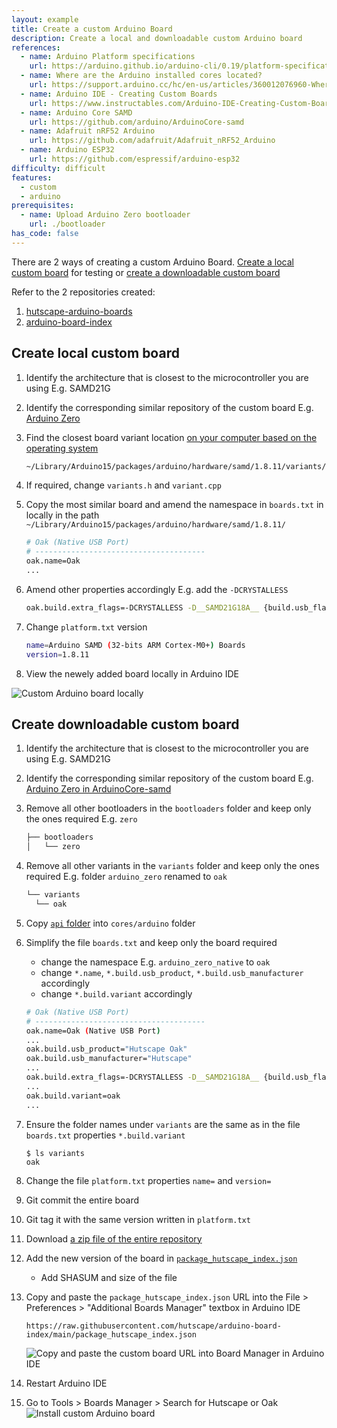 ```yaml
---
layout: example
title: Create a custom Arduino Board
description: Create a local and downloadable custom Arduino board
references:
  - name: Arduino Platform specifications
    url: https://arduino.github.io/arduino-cli/0.19/platform-specification/
  - name: Where are the Arduino installed cores located?
    url: https://support.arduino.cc/hc/en-us/articles/360012076960-Where-are-the-installed-cores-located-
  - name: Arduino IDE - Creating Custom Boards
    url: https://www.instructables.com/Arduino-IDE-Creating-Custom-Boards/
  - name: Arduino Core SAMD
    url: https://github.com/arduino/ArduinoCore-samd
  - name: Adafruit nRF52 Arduino
    url: https://github.com/adafruit/Adafruit_nRF52_Arduino
  - name: Arduino ESP32
    url: https://github.com/espressif/arduino-esp32
difficulty: difficult
features:
  - custom
  - arduino
prerequisites:
  - name: Upload Arduino Zero bootloader
    url: ./bootloader
has_code: false
---
```


There are 2 ways of creating a custom Arduino Board. [Create a local custom board](#create-local-custom-board) for testing or [create a downloadable custom board](#create-downloadable-custom-board)

Refer to the 2 repositories created:

1. [hutscape-arduino-boards](https://github.com/hutscape/hutscape-arduino-boards)
2. [arduino-board-index](https://github.com/hutscape/arduino-board-index)

## Create local custom board

1. Identify the architecture that is closest to the microcontroller you are using E.g. SAMD21G
1. Identify the corresponding similar repository of the custom board E.g. [Arduino Zero](https://github.com/arduino/ArduinoCore-samd/tree/master/variants/arduino_zero)
1. Find the closest board variant location [on your computer based on the operating system](https://support.arduino.cc/hc/en-us/articles/360012076960-Where-are-the-installed-cores-located-)

    ```sh
    ~/Library/Arduino15/packages/arduino/hardware/samd/1.8.11/variants/arduino_zero
    ```
1. If required, change `variants.h` and `variant.cpp`
1. Copy the most similar board and amend the namespace in `boards.txt` in locally in the path `~/Library/Arduino15/packages/arduino/hardware/samd/1.8.11/`

    ```sh
    # Oak (Native USB Port)
    # --------------------------------------
    oak.name=Oak
    ...
    ```
1. Amend other properties accordingly E.g. add the `-DCRYSTALLESS`

    ```sh
    oak.build.extra_flags=-DCRYSTALLESS -D__SAMD21G18A__ {build.usb_flags}
    ```
1. Change `platform.txt` version

    ```sh
    name=Arduino SAMD (32-bits ARM Cortex-M0+) Boards
    version=1.8.11
    ```
1. View the newely added board locally in Arduino IDE

<img src="{{ site.url }}/images/examples/custom-arduino-board-local.png" alt="Custom Arduino board locally">

## Create downloadable custom board

1. Identify the architecture that is closest to the microcontroller you are using E.g. SAMD21G
1. Identify the corresponding similar repository of the custom board E.g. [Arduino Zero in ArduinoCore-samd](https://github.com/arduino/ArduinoCore-samd)
1. Remove all other bootloaders in the `bootloaders` folder and keep only the ones required E.g. `zero`

    ```sh
    ├── bootloaders
    │   └── zero
    ```

1. Remove all other variants in the `variants` folder and keep only the ones required E.g. folder `arduino_zero` renamed to `oak`

    ```sh
    └── variants
      └── oak
    ```
1. Copy [`api` folder](https://github.com/arduino/ArduinoCore-API/tree/master/api) into `cores/arduino` folder
1. Simplify the file `boards.txt` and keep only the board required
    - change the namespace E.g. `arduino_zero_native` to `oak`
    - change `*.name`, `*.build.usb_product`, `*.build.usb_manufacturer` accordingly
    - change `*.build.variant` accordingly

    ```sh
    # Oak (Native USB Port)
    # --------------------------------------
    oak.name=Oak (Native USB Port)
    ...
    oak.build.usb_product="Hutscape Oak"
    oak.build.usb_manufacturer="Hutscape"
    ...
    oak.build.extra_flags=-DCRYSTALLESS -D__SAMD21G18A__ {build.usb_flags}
    ...
    oak.build.variant=oak
    ...
    ```
1. Ensure the folder names under `variants` are the same as in the file `boards.txt` properties `*.build.variant`
    ```
    $ ls variants
    oak
    ```
1. Change the file `platform.txt` properties `name=` and `version=`
1. Git commit the entire board
1. Git tag it with the same version written in `platform.txt`
1. Download [a zip file of the entire repository](https://github.com/hutscape/hutscape-arduino-boards)
1. Add the new version of the board in [`package_hutscape_index.json`](https://github.com/hutscape/arduino-board-index/blob/main/package_hutscape_index.json)
    - Add SHASUM and size of the file
1. Copy and paste the `package_hutscape_index.json` URL into the File > Preferences > "Additional Boards Manager" textbox in Arduino IDE
    ```
    https://raw.githubusercontent.com/hutscape/arduino-board-index/main/package_hutscape_index.json
    ```

    <img src="{{ site.url }}/images/examples/paste-board-url.png" alt="Copy and paste the custom board URL into Board Manager in Arduino IDE">
1. Restart Arduino IDE
1. Go to Tools > Boards Manager > Search for Hutscape or Oak
    <img src="{{ site.url }}/images/examples/install-custom-board.png" alt="Install custom Arduino board">
